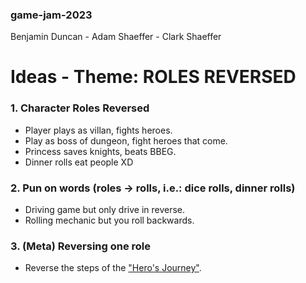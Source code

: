 ### game-jam-2023
Benjamin Duncan - Adam Shaeffer - Clark Shaeffer

# Ideas - Theme: ROLES REVERSED

### 1. Character Roles Reversed
- Player plays as villan, fights heroes.
- Play as boss of dungeon, fight heroes that come.
- Princess saves knights, beats BBEG.
- Dinner rolls eat people XD

### 2. Pun on words (roles -> rolls, i.e.: dice rolls, dinner rolls)
- Driving game but only drive in reverse.
- Rolling mechanic but you roll backwards.

### 3. (Meta) Reversing one role
- Reverse the steps of the ["Hero's Journey"](https://en.wikipedia.org/wiki/Hero%27s_journey).
